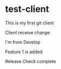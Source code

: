 # test-client
This is my first git client

Client receive change

I'm from Develop

Feature 1 is added

Release Check complete